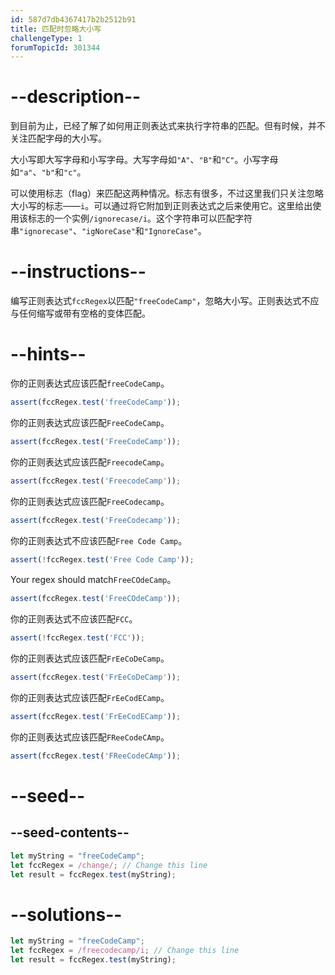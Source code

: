 ```yaml
---
id: 587d7db4367417b2b2512b91
title: 匹配时忽略大小写
challengeType: 1
forumTopicId: 301344
---
```


# --description--

到目前为止，已经了解了如何用正则表达式来执行字符串的匹配。但有时候，并不关注匹配字母的大小写。

大小写即大写字母和小写字母。大写字母如`"A"`、`"B"`和`"C"`。小写字母如`"a"`、`"b"`和`"c"`。

可以使用标志（flag）来匹配这两种情况。标志有很多，不过这里我们只关注忽略大小写的标志——`i`。可以通过将它附加到正则表达式之后来使用它。这里给出使用该标志的一个实例`/ignorecase/i`。这个字符串可以匹配字符串`"ignorecase"`、`"igNoreCase"`和`"IgnoreCase"`。

# --instructions--

编写正则表达式`fccRegex`以匹配`"freeCodeCamp"`，忽略大小写。正则表达式不应与任何缩写或带有空格的变体匹配。

# --hints--

你的正则表达式应该匹配`freeCodeCamp`。

```js
assert(fccRegex.test('freeCodeCamp'));
```

你的正则表达式应该匹配`FreeCodeCamp`。

```js
assert(fccRegex.test('FreeCodeCamp'));
```

你的正则表达式应该匹配`FreecodeCamp`。

```js
assert(fccRegex.test('FreecodeCamp'));
```

你的正则表达式应该匹配`FreeCodecamp`。

```js
assert(fccRegex.test('FreeCodecamp'));
```

你的正则表达式不应该匹配`Free Code Camp`。

```js
assert(!fccRegex.test('Free Code Camp'));
```

Your regex should match`FreeCOdeCamp`。

```js
assert(fccRegex.test('FreeCOdeCamp'));
```

你的正则表达式不应该匹配`FCC`。

```js
assert(!fccRegex.test('FCC'));
```

你的正则表达式应该匹配`FrEeCoDeCamp`。

```js
assert(fccRegex.test('FrEeCoDeCamp'));
```

你的正则表达式应该匹配`FrEeCodECamp`。

```js
assert(fccRegex.test('FrEeCodECamp'));
```

你的正则表达式应该匹配`FReeCodeCAmp`。

```js
assert(fccRegex.test('FReeCodeCAmp'));
```

# --seed--

## --seed-contents--

```js
let myString = "freeCodeCamp";
let fccRegex = /change/; // Change this line
let result = fccRegex.test(myString);
```

# --solutions--

```js
let myString = "freeCodeCamp";
let fccRegex = /freecodecamp/i; // Change this line
let result = fccRegex.test(myString);
```
